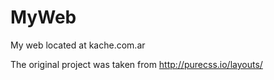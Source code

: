 MyWeb
=====

My web located at kache.com.ar

The original project was taken from http://purecss.io/layouts/